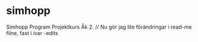 # simhopp
Simhopp Program Projektkurs Åk 2.
// Nu gör jag lite förändringar i read-me filne, fast i ivar -edits
